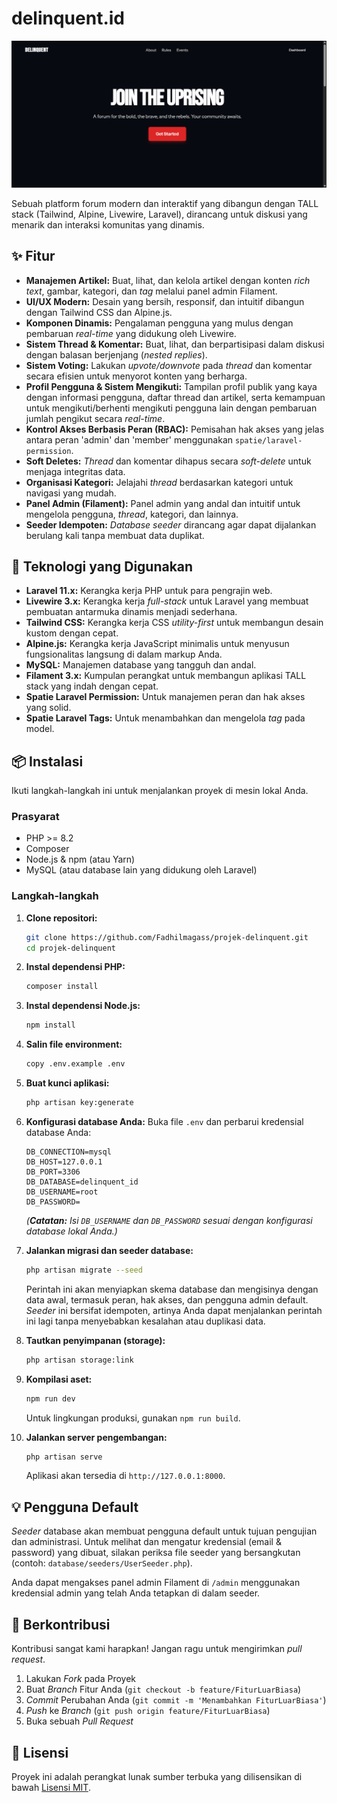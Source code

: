 # delinquent.id

![](./public/images/banner.png)

Sebuah platform forum modern dan interaktif yang dibangun dengan TALL stack (Tailwind, Alpine, Livewire, Laravel), dirancang untuk diskusi yang menarik dan interaksi komunitas yang dinamis.

## ✨ Fitur

-   **Manajemen Artikel:** Buat, lihat, dan kelola artikel dengan konten _rich text_, gambar, kategori, dan _tag_ melalui panel admin Filament.
-   **UI/UX Modern:** Desain yang bersih, responsif, dan intuitif dibangun dengan Tailwind CSS dan Alpine.js.
-   **Komponen Dinamis:** Pengalaman pengguna yang mulus dengan pembaruan _real-time_ yang didukung oleh Livewire.
-   **Sistem Thread & Komentar:** Buat, lihat, dan berpartisipasi dalam diskusi dengan balasan berjenjang (_nested replies_).
-   **Sistem Voting:** Lakukan _upvote/downvote_ pada _thread_ dan komentar secara efisien untuk menyorot konten yang berharga.
-   **Profil Pengguna & Sistem Mengikuti:** Tampilan profil publik yang kaya dengan informasi pengguna, daftar thread dan artikel, serta kemampuan untuk mengikuti/berhenti mengikuti pengguna lain dengan pembaruan jumlah pengikut secara _real-time_.
-   **Kontrol Akses Berbasis Peran (RBAC):** Pemisahan hak akses yang jelas antara peran 'admin' dan 'member' menggunakan `spatie/laravel-permission`.
-   **Soft Deletes:** _Thread_ dan komentar dihapus secara _soft-delete_ untuk menjaga integritas data.
-   **Organisasi Kategori:** Jelajahi _thread_ berdasarkan kategori untuk navigasi yang mudah.
-   **Panel Admin (Filament):** Panel admin yang andal dan intuitif untuk mengelola pengguna, _thread_, kategori, dan lainnya.
-   **Seeder Idempoten:** _Database seeder_ dirancang agar dapat dijalankan berulang kali tanpa membuat data duplikat.

## 🚀 Teknologi yang Digunakan

-   **Laravel 11.x:** Kerangka kerja PHP untuk para pengrajin web.
-   **Livewire 3.x:** Kerangka kerja _full-stack_ untuk Laravel yang membuat pembuatan antarmuka dinamis menjadi sederhana.
-   **Tailwind CSS:** Kerangka kerja CSS _utility-first_ untuk membangun desain kustom dengan cepat.
-   **Alpine.js:** Kerangka kerja JavaScript minimalis untuk menyusun fungsionalitas langsung di dalam markup Anda.
-   **MySQL:** Manajemen database yang tangguh dan andal.
-   **Filament 3.x:** Kumpulan perangkat untuk membangun aplikasi TALL stack yang indah dengan cepat.
-   **Spatie Laravel Permission:** Untuk manajemen peran dan hak akses yang solid.
-   **Spatie Laravel Tags:** Untuk menambahkan dan mengelola _tag_ pada model.

## 📦 Instalasi

Ikuti langkah-langkah ini untuk menjalankan proyek di mesin lokal Anda.

### Prasyarat

-   PHP \>= 8.2
-   Composer
-   Node.js & npm (atau Yarn)
-   MySQL (atau database lain yang didukung oleh Laravel)

### Langkah-langkah

1.  **Clone repositori:**

    ```bash
    git clone https://github.com/Fadhilmagass/projek-delinquent.git
    cd projek-delinquent
    ```

2.  **Instal dependensi PHP:**

    ```bash
    composer install
    ```

3.  **Instal dependensi Node.js:**

    ```bash
    npm install
    ```

4.  **Salin file environment:**

    ```bash
    copy .env.example .env
    ```

5.  **Buat kunci aplikasi:**

    ```bash
    php artisan key:generate
    ```

6.  **Konfigurasi database Anda:**
    Buka file `.env` dan perbarui kredensial database Anda:

    ```dotenv
    DB_CONNECTION=mysql
    DB_HOST=127.0.0.1
    DB_PORT=3306
    DB_DATABASE=delinquent_id
    DB_USERNAME=root
    DB_PASSWORD=
    ```

    _(**Catatan:** Isi `DB_USERNAME` dan `DB_PASSWORD` sesuai dengan konfigurasi database lokal Anda.)_

7.  **Jalankan migrasi dan seeder database:**

    ```bash
    php artisan migrate --seed
    ```

    Perintah ini akan menyiapkan skema database dan mengisinya dengan data awal, termasuk peran, hak akses, dan pengguna admin default. _Seeder_ ini bersifat idempoten, artinya Anda dapat menjalankan perintah ini lagi tanpa menyebabkan kesalahan atau duplikasi data.

8.  **Tautkan penyimpanan (storage):**

    ```bash
    php artisan storage:link
    ```

9.  **Kompilasi aset:**

    ```bash
    npm run dev
    ```

    Untuk lingkungan produksi, gunakan `npm run build`.

10. **Jalankan server pengembangan:**

    ```bash
    php artisan serve
    ```

    Aplikasi akan tersedia di `http://127.0.0.1:8000`.

## 💡 Pengguna Default

_Seeder_ database akan membuat pengguna default untuk tujuan pengujian dan administrasi. Untuk melihat dan mengatur kredensial (email & password) yang dibuat, silakan periksa file seeder yang bersangkutan (contoh: `database/seeders/UserSeeder.php`).

Anda dapat mengakses panel admin Filament di `/admin` menggunakan kredensial admin yang telah Anda tetapkan di dalam seeder.

## 🤝 Berkontribusi

Kontribusi sangat kami harapkan\! Jangan ragu untuk mengirimkan _pull request_.

1.  Lakukan _Fork_ pada Proyek
2.  Buat _Branch_ Fitur Anda (`git checkout -b feature/FiturLuarBiasa`)
3.  _Commit_ Perubahan Anda (`git commit -m 'Menambahkan FiturLuarBiasa'`)
4.  _Push_ ke _Branch_ (`git push origin feature/FiturLuarBiasa`)
5.  Buka sebuah _Pull Request_

## 📄 Lisensi

Proyek ini adalah perangkat lunak sumber terbuka yang dilisensikan di bawah [Lisensi MIT](https://opensource.org/licenses/MIT).
